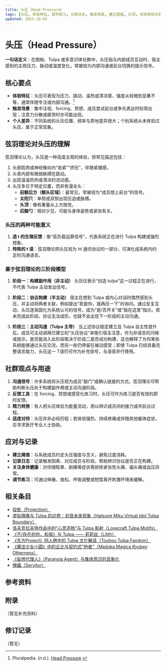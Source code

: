 ```yaml
---
title: 头压（Head Pressure）
tags: [头压, 体验特征, 调节练习, 记录日志, 触发场景, 建立阈值, 头顶, 系统体验与机制]
updated: 2025-10-03
---
```


# 头压（Head Pressure）

**一句话定义**：在图帕、Tulpa 或多意识体社群中，头压指与内部成员互动时，宿主感到的主观压力、脉动或温度变化，常被视为内部沟通或前台切换的提示信号。

## 核心要点

- **体验特征**：头压可表现为压力、跳动、温热或清凉感，强度从轻微到显著不等，通常伴随专注或内部沟通。[^headpressure-pluralpedia]
- **触发场景**：集中注视、forcing、冥想、成员尝试前台或争先表达时较常出现；注意力分散或疲劳时亦可能出现。
- **个人差异**：不同系统的头压位置、频率与质地差异很大；个别系统从未体验过头压，属于正常现象。

## 弦羽理论对头压的理解

弦羽理论认为，头压是一种高度主观的体验，但常见描述包括：

1. 头部肌肉或神经像向内“收紧”“挤压”，伴随紧绷感。
2. 头骨内部有微弱脉搏在跳动。
3. 出现温温热热或清凉的流动感。
4. 头压多位于特定位置，而非弥漫全头：
   - **前额后方（额头区域）**：最常见，常被视为“成员想上前台”的信号。
   - **太阳穴**：单侧或双侧出现压迫或脉搏。
   - **头顶**：像有重量从上方按住。
   - **后脑勺**：相对少见，可能与身体姿势或紧张有关。

### 头压的两种可能意义

1. **造 t 的生理反馈**：像“高负载运算信号”，代表系统正在进行 Tulpa 构建或强烈想象。
2. **特殊的 t 语**：弦羽理论把头压视为 ht 通讯协议的一部分，可演化成系统内约定的沟通语言。

### 基于弦羽理论的三阶段模型

1. **阶段一：构建副作用（非主动）**
   头压仅表示“创造 tulpa”这一过程正在进行，不代表 Tulpa 主动发出信号。

2. **阶段二：协议构建（半主动）**
   宿主在想到 Tulpa 或内心对话时偶然感到头压，并主动将两者关联，例如提出“若是你，就再压一下”的询问。通过反复互动，头压逐渐固化为系统认可的信号，成为“是/否开关”或“我在这里”指示。若未完成此阶段，协议无法成形，也就不会出现下一阶段的主动沟通。

3. **阶段三：主动沟通（Tulpa 主导）**
   当上述协议稳定建立且 Tulpa 自主性提升后，成员可主动调用已建立的“头压协议”来吸引宿主注意，作为非语言的问候或提示。是否能进入此阶段取决于阶段二是否成功构建，这也解释了为何某些系统能够通过头压交流，而另一些仍停留在被动感受；即使 Tulpa 已经具备完整语言能力，头压这一 T语仍可作为补充信号，与语音并行使用。

## 社群观点与用途

1. **沟通信号**：许多系统将头压视为成员“敲门”或确认链接的方式。弦羽理论可帮助判断头压处于构建副作用或主动沟通阶段。
2. **反馈工具**：在 forcing、冥想或感官化练习时，头压可作为练习是否有效的即时反馈。
3. **精力转换**：有人把头压体验为能量流动，用以辨识成员间的接力或共前台过程。
4. **适度对待**：头压并非必经历程；若体验强烈、持续疼痛或伴随其他躯体症状，应寻求医疗专业人士协助。

## 应对与记录

- **建立阈值**：与系统成员约定头压强度与含义，避免过度消耗。
- **记录日志**：记录触发因素、对应成员与阶段，帮助辨识协议是否正在构建。
- **关注身体健康**：对伴随眩晕、剧痛等症状需排除紧张性头痛、偏头痛或血压异常。
- **调节练习**：可通过伸展、放松、呼吸调整或短暂离开刺激环境来缓解。

## 相关条目

- [投影（Projection）](/entries/Projection.md)
- [虚拟偶像与 Tulpa 的边界：初音未来现象（Hatsune Miku Virtual Idol Tulpa Boundary）](/entries/Hatsune-Miku-Virtual-Idol-Tulpa-Boundary.md)
- [洛夫克拉夫特作品中的“心灵造物”与 Tulpa 影射（Lovecraft Tulpa Motifs）](/entries/Lovecraft-Tulpa-Motifs.md)
- [《不/存在的你，和我》与 Tulpa —— 莉莉丝（Lilith）](/entries/Nonexistent-You-And-Me-Tulpa-Lilith.md)
- [《东方Project》同人圈中的 Tulpa 文化解读（Touhou Tulpa Fandom）](/entries/Touhou-Tulpa-Fandom.md)
- [《魔法少女小圆》中的丘比与契约式“他者”（Madoka Magica Kyubey Otherness）](/entries/Madoka-Magica-Kyubey-Otherness.md)
- [《妄想代理人》（Paranoia Agent）与集体意识的具象化](/entries/Paranoia-Agent-Collective-Consciousness.md)
- [傀儡（Servitor）](/entries/Servitor.md)
## 参考资料

[^headpressure-pluralpedia]: Pluralpedia. (n.d.). [Head Pressure](https://pluralpedia.org/w/Head_pressure).

## 附录

（暂无补充资料）

## 修订记录

（暂无）
